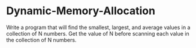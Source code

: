 # Dynamic-Memory-Allocation
Write a program that will find the smallest, largest, and average values in a collection of N numbers. Get the value of N before scanning each value in the collection of N numbers.
